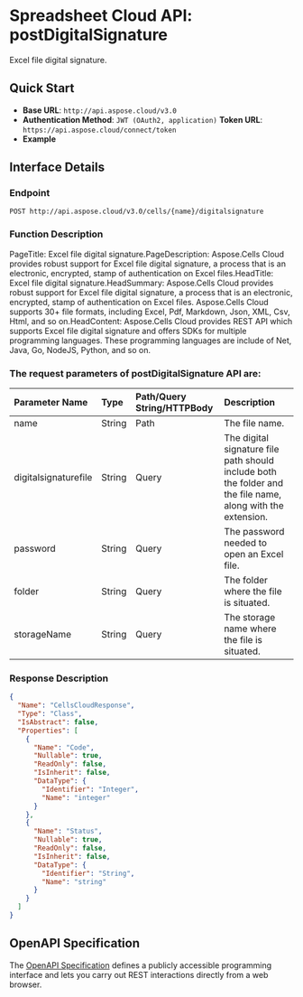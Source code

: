 # **Spreadsheet Cloud API: postDigitalSignature**

Excel file digital signature. 


## **Quick Start**

- **Base URL**: `http://api.aspose.cloud/v3.0`
- **Authentication Method**: `JWT (OAuth2, application)`  **Token URL**: `https://api.aspose.cloud/connect/token`
- **Example** 

## **Interface Details**

### **Endpoint** 

```
POST http://api.aspose.cloud/v3.0/cells/{name}/digitalsignature
```
### **Function Description**
PageTitle: Excel file digital signature.PageDescription: Aspose.Cells Cloud provides robust support for Excel file digital signature, a process that is an electronic, encrypted, stamp of authentication on Excel files.HeadTitle: Excel file digital signature.HeadSummary: Aspose.Cells Cloud provides robust support for Excel file digital signature, a process  that is an electronic, encrypted, stamp of authentication on Excel files. Aspose.Cells Cloud supports 30+ file formats, including Excel, Pdf, Markdown, Json, XML, Csv, Html, and so on.HeadContent: Aspose.Cells Cloud provides  REST API which supports Excel file digital signature and offers SDKs for multiple programming languages. These programming languages are include of Net, Java, Go, NodeJS, Python, and so on.

### The request parameters of **postDigitalSignature** API are: 

| Parameter Name | Type | Path/Query String/HTTPBody | Description | 
| :- | :- | :- |:- | 
|name|String|Path|The file name.|
|digitalsignaturefile|String|Query|The digital signature file path should include both the folder and the file name, along with the extension.|
|password|String|Query|The password needed to open an Excel file.|
|folder|String|Query|The folder where the file is situated.|
|storageName|String|Query|The storage name where the file is situated.|

### **Response Description**
```json
{
  "Name": "CellsCloudResponse",
  "Type": "Class",
  "IsAbstract": false,
  "Properties": [
    {
      "Name": "Code",
      "Nullable": true,
      "ReadOnly": false,
      "IsInherit": false,
      "DataType": {
        "Identifier": "Integer",
        "Name": "integer"
      }
    },
    {
      "Name": "Status",
      "Nullable": true,
      "ReadOnly": false,
      "IsInherit": false,
      "DataType": {
        "Identifier": "String",
        "Name": "string"
      }
    }
  ]
}
```


## OpenAPI Specification

The [OpenAPI Specification](https://reference.aspose.cloud/cells/#/ProtectionController/PostDigitalSignature) defines a publicly accessible programming interface and lets you carry out REST interactions directly from a web browser.

